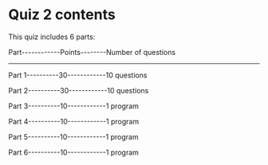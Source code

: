 # Quiz 2 contents

This quiz includes 6 parts:


Part------------Points--------Number of questions

------------------------------------------------------

Part 1----------30------------10 questions

Part 2----------30------------10 questions

Part 3----------10------------1 program

Part 4----------10------------1 program

Part 5----------10------------1 program

Part 6----------10------------1 program